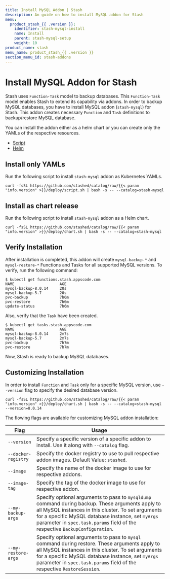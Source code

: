 ```yaml
---
title: Install MySQL Addon | Stash
description: An guide on how to install MySQL addon for Stash
menu:
  product_stash_{{ .version }}:
    identifier: stash-mysql-install
    name: Install
    parent: stash-mysql-setup
    weight: 10
product_name: stash
menu_name: product_stash_{{ .version }}
section_menu_id: stash-addons
---
```


# Install MySQL Addon for Stash

Stash uses `Function-Task` model to backup databases. This `Function-Task` model enables Stash to extend its capability via addons. In order to backup MySQL databases, you have to install MySQL addon (`stash-mysql`) for Stash. This addon creates necessary `Function` and `Task` definitions to backup/restore MySQL database.

You can install the addon either as a helm chart or you can create only the YAMLs of the respective resources.

<ul class="nav nav-tabs" id="installerTab" role="tablist">
  <li class="nav-item">
    <a class="nav-link active" id="script-tab" data-toggle="tab" href="#script" role="tab" aria-controls="script" aria-selected="true">Script</a>
  </li>
  <li class="nav-item">
    <a class="nav-link" id="helm-tab" data-toggle="tab" href="#helm" role="tab" aria-controls="helm" aria-selected="false">Helm</a>
  </li>
</ul>
<div class="tab-content" id="installerTabContent">
  <div class="tab-pane fade show active" id="script" role="tabpanel" aria-labelledby="script-tab">

## Install only YAMLs

Run the following script to install `stash-mysql` addon as Kubernetes YAMLs.

```console
curl -fsSL https://github.com/stashed/catalog/raw/{{< param "info.version" >}}/deploy/script.sh | bash -s -- --catalog=stash-mysql
```

</div>
<div class="tab-pane fade" id="helm" role="tabpanel" aria-labelledby="helm-tab">

## Install as chart release

Run the following script to install `stash-mysql` addon as a Helm chart.

```console
curl -fsSL https://github.com/stashed/catalog/raw/{{< param "info.version" >}}/deploy/chart.sh | bash -s -- --catalog=stash-mysql
```

</div>
</div>

## Verify Installation

After installation is completed, this addon will create `mysql-backup-*` and `mysql-restore-*` Functions and Tasks for all supported MySQL versions. To verify, run the following command:

```console
$ kubectl get functions.stash.appscode.com
NAME                    AGE
mysql-backup-8.0.14     20s
mysql-backup-5.7        20s
pvc-backup              7h6m
pvc-restore             7h6m
update-status           7h6m
```

Also, verify that the `Task` have been created.

```console
$ kubectl get tasks.stash.appscode.com
NAME                    AGE
mysql-backup-8.0.14     2m7s
mysql-backup-5.7        2m7s
pvc-backup              7h7m
pvc-restore             7h7m
```

Now, Stash is ready to backup MySQL databases.

## Customizing Installation

In order to install `Function` and `Task` only for a specific MySQL version, use `--version` flag to specify the desired database version.

```console
curl -fsSL https://github.com/stashed/catalog/raw/{{< param "info.version" >}}/deploy/chart.sh | bash -s -- --catalog=stash-mysql --version=8.0.14
```

The flowing flags are available for customizing MySQL addon installation:

| Flag                | Usage                                                                                                                                                                                                                                                                                       |
| ------------------- | ------------------------------------------------------------------------------------------------------------------------------------------------------------------------------------------------------------------------------------------------------------------------------------------- |
| `--version`         | Specify a specific version of a specific addon to install. Use it along with `--catalog` flag.                                                                                                                                                                                              |
| `--docker-registry` | Specify the docker registry to use to pull respective addon images. Default Value: `stashed`.                                                                                                                                                                                               |
| `--image`           | Specify the name of the docker image to use for respective addons.                                                                                                                                                                                                                          |
| `--image-tag`       | Specify the tag of the docker image to use for respective addon.                                                                                                                                                                                                                            |
| `--my-backup-args`  | Specify optional arguments to pass to `mysqldump` command during backup. These arguments apply to all MySQL instances in this cluster. To set arguments for a specific MySQL database instance, set `myArgs` parameter in `spec.task.params` field of the respective `BackupConfiguration`. |
| `--my-restore-args` | Specify optional arguments to pass to `mysql` command during restore. These arguments apply to all MySQL instances in this cluster. To set arguments for a specific MySQL database instance, set `myArgs` parameter in `spec.task.params` field of the respective `RestoreSession`.         |
